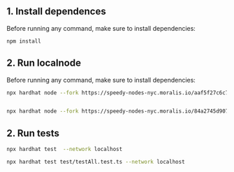## 1. Install dependences

Before running any command, make sure to install dependencies:

```sh
npm install
```

## 2. Run localnode

Before running any command, make sure to install dependencies:

```sh
npx hardhat node --fork https://speedy-nodes-nyc.moralis.io/aaf5f27c6c7a9ad182a69ccd/bsc/testnet/archive


npx hardhat node --fork https://speedy-nodes-nyc.moralis.io/84a2745d907034e6d388f8d6/avalanche/testnet

```

## 2. Run tests
```sh
npx hardhat test  --network localhost

npx hardhat test test/testAll.test.ts --network localhost

```
